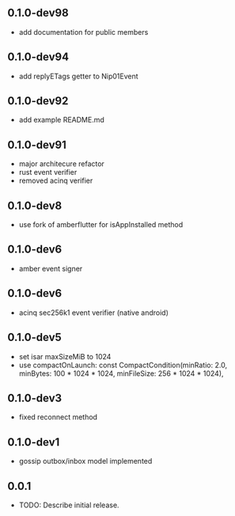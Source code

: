 ## 0.1.0-dev98
* add documentation for public members

## 0.1.0-dev94
* add replyETags getter to Nip01Event

## 0.1.0-dev92
* add example README.md

## 0.1.0-dev91
* major architecure refactor
* rust event verifier
* removed acinq verifier

## 0.1.0-dev8
* use fork of amberflutter for isAppInstalled method

## 0.1.0-dev6
* amber event signer

## 0.1.0-dev6
* acinq sec256k1 event verifier (native android)

## 0.1.0-dev5
* set isar maxSizeMiB to 1024
* use compactOnLaunch: const CompactCondition(minRatio: 2.0, minBytes: 100 * 1024 * 1024, minFileSize: 256 * 1024 * 1024),

## 0.1.0-dev3

* fixed reconnect method

## 0.1.0-dev1

* gossip outbox/inbox model implemented

## 0.0.1

* TODO: Describe initial release.
